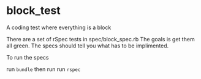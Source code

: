 # block_test
A coding test where everything is a block


There are a set of rSpec tests in spec/block_spec.rb
The goals is get them all green. 
The specs should tell you what has to be implimented. 


To run the specs 

run ```bundle```
then run 
run ```rspec```

